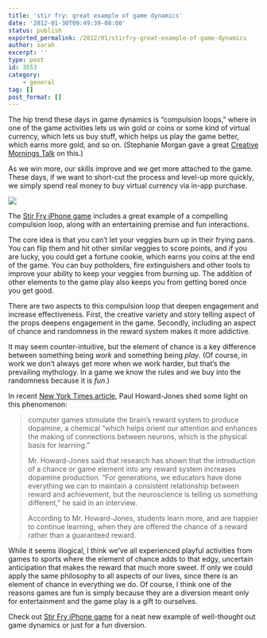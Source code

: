 ```yaml
---
title: 'stir fry: great example of game dynamics'
date: '2012-01-30T09:49:39-08:00'
status: publish
exported_permalink: /2012/01/stirfry-great-example-of-game-dynamics
author: sarah
excerpt: ''
type: post
id: 3553
category:
    - general
tag: []
post_format: []
---
```

The hip trend these days in game dynamics is “compulsion loops,” where in one of the game activities lets us win gold or coins or some kind of virtual currency, which lets us buy stuff, which helps us play the game better, which earns more gold, and so on. (Stephanie Morgan gave a great [Creative Mornings Talk](http://vimeo.com/35394885) on this.)

As we win more, our skills improve and we get more attached to the game. These days, if we want to short-cut the process and level-up more quickly, we simply spend real money to buy virtual currency via in-app purchase.

[![](https://img.skitch.com/20120130-gt3xssq57hcwmxs793kujud5xm.png)](http://itunes.apple.com/us/app/stir-fry/id493886740?mt=8)

The [Stir Fry iPhone game](http://itunes.apple.com/us/app/stir-fry/id493886740?mt=8) includes a great example of a compelling compulsion loop, along with an entertaining premise and fun interactions.

The core idea is that you can’t let your veggies burn up in their frying pans. You can flip them and hit other similar veggies to score points, and if you are lucky, you could get a fortune cookie, which earns you coins at the end of the game. You can buy potholders, fire extinguishers and other tools to improve your ability to keep your veggies from burning up. The addition of other elements to the game play also keeps you from getting bored once you get good.

There are two aspects to this compulsion loop that deepen engagement and increase effectiveness. First, the creative variety and story telling aspect of the props deepens engagement in the game. Secondly, including an aspect of chance and randomness in the reward system makes it more addictive.

It may seem counter-intuitive, but the element of chance is a key difference between something being *work* and something being *play*. (Of course, in work we don’t always get more when we work harder, but that’s the prevailing mythology. In a game we know the rules and we buy into the randomness because it is *fun*.)

In recent [New York Times article](http://www.nytimes.com/2012/01/30/world/europe/harnessing-gaming-for-the-classroom.html?_r=3&ref=internationaleducation), Paul Howard-Jones shed some light on this phenomenon:

> computer games stimulate the brain’s reward system to produce dopamine, a chemical “which helps orient our attention and enhances the making of connections between neurons, which is the physical basis for learning.”
> 
> Mr. Howard-Jones said that research has shown that the introduction of a chance or game element into any reward system increases dopamine production. “For generations, we educators have done everything we can to maintain a consistent relationship between reward and achievement, but the neuroscience is telling us something different,” he said in an interview.
> 
> According to Mr. Howard-Jones, students learn more, and are happier to continue learning, when they are offered the chance of a reward rather than a guaranteed reward.

While it seems illogical, I think we’ve all experienced playful activities from games to sports where the element of chance adds to that edgy, uncertain anticipation that makes the reward that much more sweet. If only we could apply the same philosophy to all aspects of our lives, since there is an element of chance in everything we do. Of course, I think one of the reasons games are fun is simply because they are a diversion meant only for entertainment and the game play is a gift to ourselves.

Check out [Stir Fry iPhone game](http://itunes.apple.com/us/app/stir-fry/id493886740?mt=8) for a neat new example of well-thought out game dynamics or just for a fun diversion.